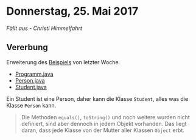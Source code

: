 # Donnerstag, 25. Mai 2017
*Fällt aus - Christi Himmelfahrt*

## Vererbung
Erweiterung des [Beispiels](/KW20/170518.md) von letzter Woche.
* [Programm.java](Programm.java)
* [Person.java](Person.java)
* [Student.java](Student.java)

Ein Student ist eine Person, daher kann die Klasse `Student`, alles was die Klasse `Person` kann.

>Die Methoden `equals()`, `toString()` und noch weitere wurden nicht definiert, sind aber dennoch in jedem Objekt vorhanden. Das liegt daran, dass jede Klasse von der Mutter aller Klassen `Object` erbt.
